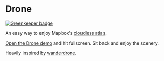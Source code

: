 Drone
=====

[![Greenkeeper badge](https://badges.greenkeeper.io/perliedman/drone.svg)](https://greenkeeper.io/)

An easy way to enjoy Mapbox's [cloudless atlas](https://www.mapbox.com/blog/cloudless-atlas-with-landsat/).

[Open the Drone demo](http://www.liedman.net/drone/) and hit fullscreen. Sit back and enjoy the scenery.

Heavily inspired by [wanderdrone](https://github.com/straup/wanderdrone).
